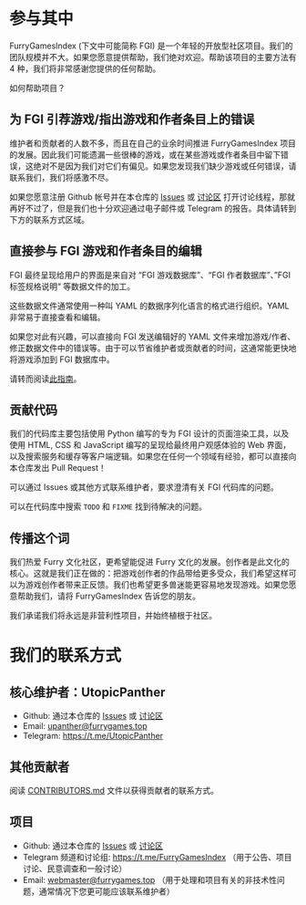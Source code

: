 # 参与其中

FurryGamesIndex (下文中可能简称 FGI) 是一个年轻的开放型社区项目。我们的团队规模并不大。如果您愿意提供帮助，我们绝对欢迎。帮助该项目的主要方法有 4 种，我们将非常感谢您提供的任何帮助。

如何帮助项目？

## 为 FGI 引荐游戏/指出游戏和作者条目上的错误

维护者和贡献者的人数不多，而且在自己的业余时间推进 FurryGamesIndex 项目的发展。因此我们可能遗漏一些很棒的游戏，或在某些游戏或作者条目中留下错误，这绝对不是因为我们对它们有偏见。如果您发现我们缺少游戏或任何错误，请联系我们，我们将感激不尽。

如果您愿意注册 Github 帐号并在本仓库的 [Issues](https://github.com/FurryGamesIndex/games/issues) 或 [讨论区](https://github.com/FurryGamesIndex/games/discussions) 打开讨论线程，那就再好不过了，但是我们也十分欢迎通过电子邮件或 Telegram 的报告。具体请转到下方的联系方式区域。

## 直接参与 FGI 游戏和作者条目的编辑

FGI 最终呈现给用户的界面是来自对 “FGI 游戏数据库”、“FGI 作者数据库”、”FGI 标签规格说明“ 等数据文件的加工。

这些数据文件通常使用一种叫 YAML 的数据序列化语言的格式进行组织。YAML 非常易于直接查看和编辑。

如果您对此有兴趣，可以直接向 FGI 发送编辑好的 YAML 文件来增加游戏/作者、修正数据文件中的错误等。由于可以节省维护者或贡献者的时间，这通常能更快地将游戏添加到 FGI 数据库中。

请转而阅读[此指南](Contribute.zh-cn.md)。

## 贡献代码

我们的代码库主要包括使用 Python 编写的专为 FGI 设计的页面渲染工具，以及使用 HTML, CSS 和 JavaScript 编写的呈现给最终用户观感体验的 Web 界面，以及搜索服务和缓存等客户端逻辑。如果您在任何一个领域有经验，都可以直接向本仓库发出 Pull Request！

可以通过 Issues 或其他方式联系维护者，要求澄清有关 FGI 代码库的问题。

可以在代码库中搜索 `TODO` 和 `FIXME` 找到待解决的问题。

## 传播这个词

我们热爱 Furry 文化社区，更希望能促进 Furry 文化的发展。创作者是此文化的核心。这就是我们正在做的：把游戏创作者的作品带给更多受众，我们希望这样可以为游戏创作者带来正反馈。我们也希望更多兽迷能更容易地发现游戏。如果您愿意帮助我们，请将 FurryGamesIndex 告诉您的朋友。

我们承诺我们将永远是非营利性项目，并始终植根于社区。

# 我们的联系方式

## 核心维护者：UtopicPanther

- Github: 通过本仓库的 [Issues](https://github.com/FurryGamesIndex/games/issues) 或 [讨论区](https://github.com/FurryGamesIndex/games/discussions)
- Email: upanther@furrygames.top
- Telegram: https://t.me/UtopicPanther

## 其他贡献者

阅读 [CONTRIBUTORS.md](../CONTRIBUTORS.md) 文件以获得贡献者的联系方式。

## 项目

- Github: 通过本仓库的 [Issues](https://github.com/FurryGamesIndex/games/issues) 或 [讨论区](https://github.com/FurryGamesIndex/games/discussions)
- Telegram 频道和讨论组: https://t.me/FurryGamesIndex （用于公告、项目讨论、民意调查和一般讨论）
- Email: webmaster@furrygames.top （用于处理和项目有关的非技术性问题，通常情况下您更可能应该联系维护者）
